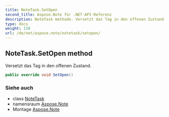 ```yaml
---
title: NoteTask.SetOpen
second_title: Aspose.Note für .NET-API-Referenz
description: NoteTask methode. Versetzt das Tag in den offenen Zustand.
type: docs
weight: 110
url: /de/net/aspose.note/notetask/setopen/
---
```

## NoteTask.SetOpen method

Versetzt das Tag in den offenen Zustand.

```csharp
public override void SetOpen()
```

### Siehe auch

* class [NoteTask](../)
* namensraum [Aspose.Note](../../notetask/)
* Montage [Aspose.Note](../../../)


